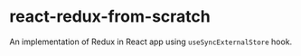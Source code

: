 # react-redux-from-scratch

An implementation of Redux in React app using `useSyncExternalStore` hook.
